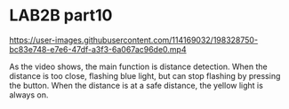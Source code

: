# LAB2B part10


https://user-images.githubusercontent.com/114169032/198328750-bc83e748-e7e6-47df-a3f3-6a067ac96de0.mp4

As the video shows, the main function is distance detection. When the distance is too close, flashing blue light, but can stop flashing by pressing the button. When the distance is at a safe distance, the yellow light is always on.





